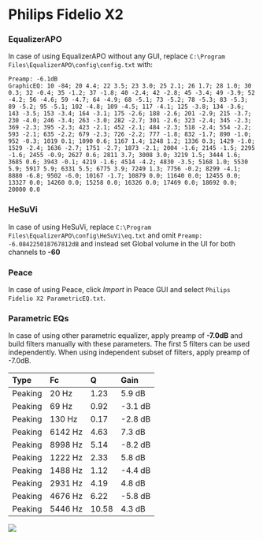 # Philips Fidelio X2

### EqualizerAPO
In case of using EqualizerAPO without any GUI, replace `C:\Program Files\EqualizerAPO\config\config.txt`
with:
```
Preamp: -6.1dB
GraphicEQ: 10 -84; 20 4.4; 22 3.5; 23 3.0; 25 2.1; 26 1.7; 28 1.0; 30 0.3; 32 -0.4; 35 -1.2; 37 -1.8; 40 -2.4; 42 -2.8; 45 -3.4; 49 -3.9; 52 -4.2; 56 -4.6; 59 -4.7; 64 -4.9; 68 -5.1; 73 -5.2; 78 -5.3; 83 -5.3; 89 -5.2; 95 -5.1; 102 -4.8; 109 -4.5; 117 -4.1; 125 -3.8; 134 -3.6; 143 -3.5; 153 -3.4; 164 -3.1; 175 -2.6; 188 -2.6; 201 -2.9; 215 -3.7; 230 -4.0; 246 -3.4; 263 -3.0; 282 -2.7; 301 -2.6; 323 -2.4; 345 -2.3; 369 -2.3; 395 -2.3; 423 -2.1; 452 -2.1; 484 -2.3; 518 -2.4; 554 -2.2; 593 -2.1; 635 -2.2; 679 -2.3; 726 -2.2; 777 -1.8; 832 -1.7; 890 -1.0; 952 -0.3; 1019 0.1; 1090 0.6; 1167 1.4; 1248 1.2; 1336 0.3; 1429 -1.0; 1529 -2.4; 1636 -2.7; 1751 -2.7; 1873 -2.1; 2004 -1.6; 2145 -1.5; 2295 -1.6; 2455 -0.9; 2627 0.6; 2811 3.7; 3008 3.0; 3219 1.5; 3444 1.6; 3685 0.6; 3943 -0.1; 4219 -1.6; 4514 -4.2; 4830 -3.5; 5168 1.0; 5530 5.9; 5917 5.9; 6331 5.5; 6775 3.9; 7249 1.3; 7756 -0.2; 8299 -4.1; 8880 -6.8; 9502 -6.0; 10167 -1.7; 10879 0.0; 11640 0.0; 12455 0.0; 13327 0.0; 14260 0.0; 15258 0.0; 16326 0.0; 17469 0.0; 18692 0.0; 20000 0.0
```

### HeSuVi
In case of using HeSuVi, replace `C:\Program Files\EqualizerAPO\config\HeSuVi\eq.txt` and omit `Preamp:
-6.084225018767812dB` and instead set Global volume in the UI for both channels to **-60**

### Peace
In case of using Peace, click *Import* in Peace GUI and select `Philips Fidelio X2 ParametricEQ.txt`.

### Parametric EQs
In case of using other parametric equalizer, apply preamp of **-7.0dB** and build filters manually
with these parameters. The first 5 filters can be used independently.
When using independent subset of filters, apply preamp of -7.0dB.

| Type    | Fc      |     Q | Gain    |
|:--------|:--------|:------|:--------|
| Peaking | 20 Hz   |  1.23 | 5.9 dB  |
| Peaking | 69 Hz   |  0.92 | -3.1 dB |
| Peaking | 130 Hz  |  0.17 | -2.8 dB |
| Peaking | 6142 Hz |  4.63 | 7.3 dB  |
| Peaking | 8998 Hz |  5.14 | -8.2 dB |
| Peaking | 1222 Hz |  2.33 | 5.8 dB  |
| Peaking | 1488 Hz |  1.12 | -4.4 dB |
| Peaking | 2931 Hz |  4.19 | 4.8 dB  |
| Peaking | 4676 Hz |  6.22 | -5.8 dB |
| Peaking | 5446 Hz | 10.58 | 4.3 dB  |

![](https://raw.githubusercontent.com/jaakkopasanen/AutoEq/master/results/innerfidelity/sbaf-serious/Philips%20Fidelio%20X2/Philips%20Fidelio%20X2.png)